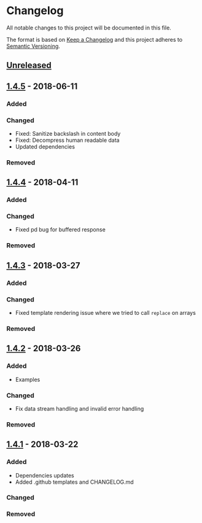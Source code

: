 # Changelog
All notable changes to this project will be documented in this file.

The format is based on [Keep a Changelog](http://keepachangelog.com/en/1.0.0/)
and this project adheres to [Semantic Versioning](http://semver.org/spec/v2.0.0.html).

## [Unreleased]


## [1.4.5] - 2018-06-11
### Added
### Changed
- Fixed: Sanitize backslash in content body
- Fixed: Decompress human readable data
- Updated dependencies
### Removed

## [1.4.4] - 2018-04-11
### Added
### Changed
- Fixed pd bug for buffered response
### Removed

## [1.4.3] - 2018-03-27
### Added

### Changed
- Fixed template rendering issue where we tried to call `replace` on arrays

### Removed

## [1.4.2] - 2018-03-26
### Added
- Examples

### Changed
- Fix data stream handling and invalid error handling

### Removed


## [1.4.1] - 2018-03-22
### Added
- Dependencies updates
- Added .github templates and CHANGELOG.md

### Changed

### Removed

[Unreleased]: https://github.com/mbaertschi/node-vcr/compare/v1.4.5...HEAD
[1.4.5]: https://github.com/mbaertschi/node-vcr/compare/v1.4.4...v1.4.5
[1.4.4]: https://github.com/mbaertschi/node-vcr/compare/v1.4.3...v1.4.4
[1.4.3]: https://github.com/mbaertschi/node-vcr/compare/v1.4.2...v1.4.3
[1.4.2]: https://github.com/mbaertschi/node-vcr/compare/v1.4.1...v1.4.2
[1.4.1]: https://github.com/mbaertschi/node-vcr/compare/v1.2.0...v1.4.1
